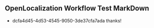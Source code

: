 ## OpenLocalization Workflow Test MarkDown
* dcfa4d45-4d53-4545-9050-3de37cfa7ada thanks!

<!--HONumber=Sep16_HO1-->


